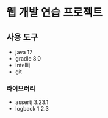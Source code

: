 # 웹 개발 연습 프로젝트

## 사용 도구

- java 17
- gradle 8.0
- intellij
- git

### 라이브러리

- assertj 3.23.1
- logback 1.2.3